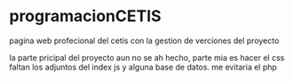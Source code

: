 # programacionCETIS
pagina web profecional del cetis con la gestion de verciones del proyecto 


la parte pricipal del proyecto aun no se ah hecho,  parte mia es hacer el css faltan los adjuntos del index js y alguna base de datos. me evitaria el php 
